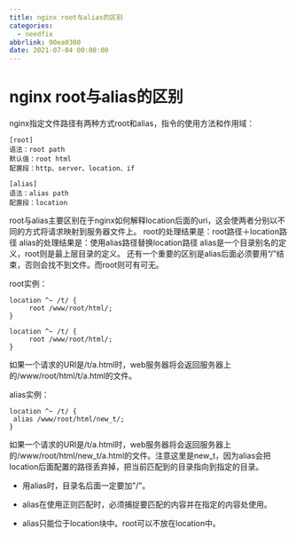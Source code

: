 ```yaml
---
title: nginx root与alias的区别
categories:
  - needfix
abbrlink: 90ea0300
date: 2021-07-04 00:00:00
---
```

# nginx root与alias的区别

nginx指定文件路径有两种方式root和alias，指令的使用方法和作用域：

```shell
[root]
语法：root path
默认值：root html
配置段：http、server、location、if

[alias]
语法：alias path
配置段：location
```
root与alias主要区别在于nginx如何解释location后面的uri，这会使两者分别以不同的方式将请求映射到服务器文件上。
root的处理结果是：root路径＋location路径
alias的处理结果是：使用alias路径替换location路径
alias是一个目录别名的定义，root则是最上层目录的定义。
还有一个重要的区别是alias后面必须要用“/”结束，否则会找不到文件。而root则可有可无。

root实例：
```
location ^~ /t/ {
     root /www/root/html/;
}

location ^~ /t/ {
     root /www/root/html/;
}
```
如果一个请求的URI是/t/a.html时，web服务器将会返回服务器上的/www/root/html/t/a.html的文件。

alias实例：
```
location ^~ /t/ {
 alias /www/root/html/new_t/;
}
```
如果一个请求的URI是/t/a.html时，web服务器将会返回服务器上的/www/root/html/new_t/a.html的文件。注意这里是new_t，因为alias会把location后面配置的路径丢弃掉，把当前匹配到的目录指向到指定的目录。

* 用alias时，目录名后面一定要加"/"。

* alias在使用正则匹配时，必须捕捉要匹配的内容并在指定的内容处使用。

* alias只能位于location块中。root可以不放在location中。